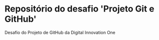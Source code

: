 # Repositório do desafio 'Projeto Git e GitHub'

Desafio do Projeto de GitHub da Digital Innovation One
